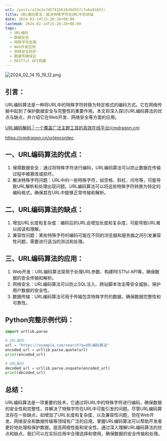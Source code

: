 ```yaml
---
url: /posts/a33e2e7d6781b61646d557c7a6a01b5f/
title: URL编码算法：解决特殊字符在URL中的烦恼
date: 2024-02-14T15:20:28+08:00
lastmod: 2024-02-14T15:20:28+08:00
tags:
  - URL编码
  - 数据安全
  - 特殊字符处理
  - Web开发应用
  - 网络安全防护
  - 数据传输保证
  - RESTful API构建
---
```


<img src="https://static.cmdragon.cn/blog/images/2024_02_14 15_19_12.png@blog" title="2024_02_14 15_19_12.png" alt="2024_02_14 15_19_12.png"/>

## 引言：

URL编码算法是一种将URL中的特殊字符转换为特定格式的编码方式。它在网络传输中起到了保护数据安全与完整性的重要作用。本文将深入探讨URL编码算法的优点与缺点，并介绍它在Web开发、网络安全等方面的应用。

[URL编码解码 | 一个覆盖广泛主题工具的高效在线平台(cmdragon.cn)](https://cmdragon.cn/urlencordec)

https://cmdragon.cn/urlencordec

## 一、URL编码算法的优点：

1. 保障数据安全：通过将特殊字符进行编码，URL编码算法可以防止数据在传输过程中被篡改或损坏。
1. 解决特殊字符问题：URL中的一些特殊字符，如空格、斜杠、问号等，可能导致URL解析和处理出现问题。URL编码算法可以将这些特殊字符转换为特定的编码格式，确保其在URL中能够正常传输和解析。

## 二、URL编码算法的缺点：

1. 增加URL长度和复杂度：编码后的URL会增加长度和复杂度，可能导致URL难以阅读和理解。
1. 兼容性问题：某些特殊字符的编码可能在不同的浏览器和服务器之间引发兼容性问题，需要进行适当的测试和处理。

## 三、URL编码算法的应用：

1. Web开发：URL编码算法常用于处理URL参数、构建RESTful API等，确保数据的安全传输和解析。
1. 网络安全：URL编码算法可以防止SQL注入、跨站脚本攻击等安全威胁，保护用户数据的安全性。
1. 数据传输：URL编码算法可用于传输包含特殊字符的数据，确保数据完整性和可靠性。

## Python完整示例代码：

``` python
import urllib.parse

# URL编码
url = "https://example.com/search?q=URL编码算法"
encoded_url = urllib.parse.quote(url)
print(encoded_url)

# URL解码
decoded_url = urllib.parse.unquote(encoded_url)
print(decoded_url)

```

## 总结：

URL编码算法是一项重要的技术，它通过将URL中的特殊字符进行编码，确保数据的安全性和完整性，并解决了特殊字符在URL中可能引发的问题。尽管URL编码算法存在一些缺点，如增加了URL长度和复杂度，以及兼容性问题，但在Web开发、网络安全和数据传输等领域有广泛的应用。掌握URL编码算法可以帮助开发者更好地处理和保护数据，提高网络性能和安全性。通过深入理解URL编码算法的优点和缺点，我们可以在实际应用中合理选择和使用，确保数据的安全传输和处理。